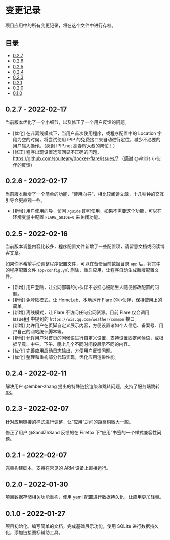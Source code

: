 # 变更记录

项目应用中的所有变更记录，将在这个文件中进行存档。

## 目录

* [0.2.7](#027---2022-02-17)
* [0.2.6](#026---2022-02-17)
* [0.2.5](#025---2022-02-16)
* [0.2.4](#024---2022-02-11)
* [0.2.3](#023---2022-02-08)
* [0.2.1](#021---2022-02-07)
* [0.2.0](#020---2022-01-30)
* [0.1.0](#010---2022-01-27)

## 0.2.7 - 2022-02-17

当前版本优化了一个小细节，以及修正了一个用户反馈的问题。

- [优化] 在非离线模式下，当用户首次使用程序，或程序配置中的 Location 字段为空的时候，将尝试使用 IPIP 的免费接口来自动进行定位，减少不必要的用户输入操作。（感谢 IPIP.net 高春辉大叔的帮忙！）
- [修正] 程序出现设置选项回显不正确的问题，https://github.com/soulteary/docker-flare/issues/7 （感谢 @viticis 小伙伴的反馈）

## 0.2.6 - 2022-02-17

当前版本新增了一个简单的功能，“使用向导”，相比较阅读文章，十几秒钟的交互引导会更直观一些。

- [新增] 用户使用向导，访问 `/guide` 即可使用，如果不需要这个功能，可以在环境变量中配置 `FLARE_GUIDE=0` 来关闭功能。

## 0.2.5 - 2022-02-16

当前版本调整内容比较多，程序配置文件新增了一些配置项，请留意文档或阅读博客文章。

如果你不希望手动调整程序配置文件，可以在备份当前数据目录 `app` 后，将其中的程序配置文件 `app/config.yml` 删除，重启应用，让程序自动生成新版配置文件。

- [新增] 用户登陆，让公网部署的小伙伴不必担心被陌生人随便修改配置的问题。
- [新增] 免登陆模式，让 HomeLab、本地运行 Flare 的小伙伴，保持使用上的简单。
- [新增] 离线模式，让 Flare 不访问任何公网资源。目前 Flare 仅会调用 issue[#4](https://github.com/soulteary/docker-flare/issues/4) 中提到的 `https://wis.qq.com/weather/common` 接口。
- [新增] 允许用户在页脚自定义展示内容，方便设置诸如个人信息、备案号、用户自己的网站统计脚本等。
- [新增] 允许用户对首页的问候语进行自定义设置，支持设置固定问候语，或根据早晨、中午、下午、晚上几个不同时间段展示不同的内容。
- [优化] 完善应用启动日志输出，方便用户反馈问题。
- [优化] 整理和重构部分代码实现，优化应用渲染性能。

## 0.2.4 - 2022-02-11

解决用户 @ember-zhang 提出的特殊链接渲染和跳转问题，支持了服务端跳转[#3](https://github.com/soulteary/docker-flare/issues/3)。

## 0.2.3 - 2022-02-07

针对应用链接的样式进行调整，让“应用”之间的距离稍微大一些。

修正了用户 @SandZhSand 反馈的在 Firefox 下“应用”书签的一个样式兼容性问题。

## 0.2.1 - 2022-02-07

完善构建脚本，支持在常见的 ARM 设备上直接运行。

## 0.2.0 - 2022-01-30

项目数据存储相关功能重构，使用 yaml 配置进行数据持久化，让应用更加轻量。

## 0.1.0 - 2022-01-27

项目初始化。编写简单的文档，完成基础展示功能，使用 SQLite 进行数据持久化，添加链接图标辅助工具。
